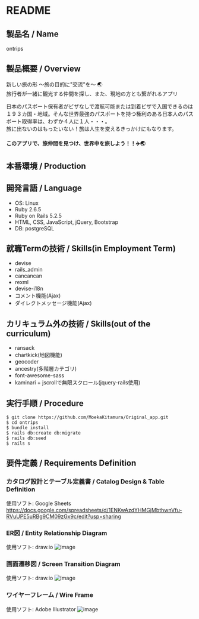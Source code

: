 # README

## 製品名 / Name
ontrips

## 製品概要 / Overview
新しい旅の形 〜旅の目的に"交流"を〜 🌏 <br>
旅行者が一緒に観光する仲間を探し、また、現地の方とも繋がれるアプリ

日本のパスポート保有者がビザなしで渡航可能または到着ビザで入国できるのは１９３カ国・地域。そんな世界最強のパスポートを持つ権利のある日本人のパスポート取得率は、わずか４人に１人・・・。<br>
旅に出ないのはもったいない！旅は人生を変えるきっかけにもなります。<br>
#### このアプリで、旅仲間を見つけ、世界中を旅しよう！！✈️🌏

## 本番環境 / Production


## 開発言語 / Language
- OS: Linux
- Ruby 2.6.5
- Ruby on Rails 5.2.5
- HTML, CSS, JavaScript, jQuery, Bootstrap
- DB: postgreSQL

## 就職Termの技術 / Skills(in Employment Term)
- devise
- rails_admin
- cancancan
- rexml
- devise-i18n
- コメント機能(Ajax)
- ダイレクトメッセージ機能(Ajax)

## カリキュラム外の技術 / Skills(out of the curriculum)
- ransack
- chartkick(地図機能)
- geocoder
- ancestry(多階層カテゴリ)
- font-awesome-sass
- kaminari + jscrollで無限スクロール(jquery-rails使用)

## 実行手順 / Procedure
```
$ git clone https://github.com/MoekaKitamura/Original_app.git
$ cd ontrips
$ bundle install
$ rails db:create db:migrate
$ rails db:seed
$ rails s
```

## 要件定義 / Requirements Definition

### カタログ設計とテーブル定義書 / Catalog Design & Table Definition
使用ソフト: Google Sheets<br>
https://docs.google.com/spreadsheets/d/1ENKwAzdYHMGjMbthwnVfu-RVuUPE5uRBg9CM09zGx9c/edit?usp=sharing

### ER図 / Entity Relationship Diagram
使用ソフト: draw.io
![image](https://github.com/MoekaKitamura/Original_app/blob/master/docs/ER2.png)

### 画面遷移図 / Screen Transition Diagram
使用ソフト: draw.io
![image](https://github.com/MoekaKitamura/Original_app/blob/master/docs/Screen_Transition.png)

### ワイヤーフレーム / Wire Frame
使用ソフト: Adobe Illustrator
![image](https://github.com/MoekaKitamura/Original_app/blob/master/docs/wire_frame.png)
